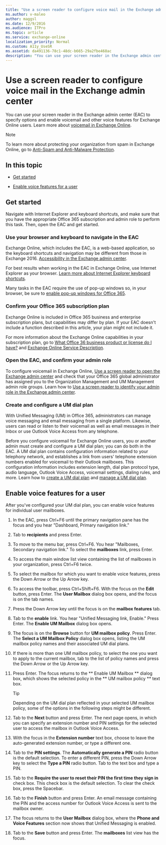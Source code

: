 ```yaml
---
title: "Use a screen reader to configure voice mail in the Exchange admin center"
ms.author: v-maleo
author: maggsl
ms.date: 12/9/2016
ms.audience: ITPro
ms.topic: article
ms.service: exchange-online
localization_priority: Normal
ms.custom: A11y_UseSR
ms.assetid: da491136-78c1-48dc-b665-29a2fbe468ac
description: "You can use your screen reader in the Exchange admin center (EAC) to specify options and enable voicemail and other voice features for Exchange Online users. Learn more about voicemail in Exchange Online."
---
```


# Use a screen reader to configure voice mail in the Exchange admin center

You can use your screen reader in the Exchange admin center (EAC) to specify options and enable voicemail and other voice features for Exchange Online users. Learn more about [voicemail in Exchange Online](https://go.microsoft.com/fwlink/p/?LinkId=798792). 
  
> [!NOTE]
> To learn more about protecting your organization from spam in Exchange Online, go to [Anti-Spam and Anti-Malware Protection](https://technet.microsoft.com/library/07d0f42d-2adc-48bf-b07f-189a560d365b.aspx). 
  
## In this topic

- [Get started](use-screen-reader-to-export-and-review-audit-logs-in-exchange-admin-center.md#BKMK_getstarted)
    
- [Enable voice features for a user](use-screen-reader-to-configure-voice-mail-in-exchange-admin-center.md#BKMK_voicefeatures)
    
## Get started
<a name="BKMK_getstarted"> </a>

Navigate with Internet Explorer and keyboard shortcuts, and make sure that you have the appropriate Office 365 subscription and admin role to perform this task. Then, open the EAC and get started.
  
### Use your browser and keyboard to navigate in the EAC

Exchange Online, which includes the EAC, is a web-based application, so the keyboard shortcuts and navigation may be different from those in Exchange 2016. [Accessibility in the Exchange admin center](accessibility-in-exchange-admin-center.md).
  
For best results when working in the EAC in Exchange Online, use Internet Explorer as your browser. [Learn more about Internet Explorer keyboard shortcuts](https://go.microsoft.com/fwlink/p/?LinkID=787614).
  
Many tasks in the EAC require the use of pop-up windows so, in your browser, be sure to [enable pop-up windows for Office 365](https://go.microsoft.com/fwlink/p/?LinkID=317550).
  
### Confirm your Office 365 subscription plan

Exchange Online is included in Office 365 business and enterprise subscription plans, but capabilities may differ by plan. If your EAC doesn't include a function described in this article, your plan might not include it.
  
For more information about the Exchange Online capabilities in your subscription plan, go to [What Office 36 business product or license do I have?](https://go.microsoft.com/fwlink/p/?LinkID=797552) and [Exchange Online Service Description](https://go.microsoft.com/fwlink/p/?LinkID=797553).
  
### Open the EAC, and confirm your admin role

To configure voicemail in Exchange Online, [Use a screen reader to open the Exchange admin center](use-screen-reader-to-open-exchange-admin-center.md) and check that your Office 365 global administrator has assigned you to the Organization Management and UM Management admin role groups. Learn how to [Use a screen reader to identify your admin role in the Exchange admin center](use-screen-reader-to-identify-admin-role-in-exchange-admin-center.md).
  
### Create and configure a UM dial plan

With Unified Messaging (UM) in Office 365, administrators can manage voice messaging and email messaging from a single platform. Likewise, users can read or listen to their voicemail as well as email messages in their Inbox or use Outlook Voice Access from any telephone.
  
Before you configure voicemail for Exchange Online users, you or another admin must create and configure a UM dial plan; you can do both in the EAC. A UM dial plan contains configuration information related to your telephony network, and establishes a link from users' telephone extension numbers enabled for voicemail to their Outlook mailboxes. This configuration information includes extension length, dial plan protocol type, audio language, Outlook Voice Access, voicemail settings, dialing rules, and more. Learn how to [create a UM dial plan](https://go.microsoft.com/fwlink/p/?LinkId=798793) and [manage a UM dial plan](https://go.microsoft.com/fwlink/p/?LinkId=798794).
  
## Enable voice features for a user
<a name="BKMK_voicefeatures"> </a>

After you've configured your UM dial plan, you can enable voice features for individual user mailboxes.
  
1. In the EAC, press Ctrl+F6 until the primary navigation pane has the focus and you hear "Dashboard, Primary navigation link."
    
2. Tab to **recipients** and press Enter. 
    
3. To move to the menu bar, press Ctrl+F6. You hear "Mailboxes, Secondary navigation link." To select the **mailboxes** link, press Enter. 
    
4. To access the main window list view containing the list of mailboxes in your organization, press Ctrl+F6 twice. 
    
5. To select the mailbox for which you want to enable voice features, press the Down Arrow or the Up Arrow key.
    
6. To access the toolbar, press Ctrl+Shift+F6. With the focus on the **Edit** button, press Enter. The **User Mailbox** dialog box opens, and the focus is on the tab names. 
    
7. Press the Down Arrow key until the focus is on the **mailbox features** tab. 
    
8. Tab to the **enable** link. You hear "Unified Messaging link, Enable." Press Enter. The **Enable UM Mailbox** dialog box opens. 
    
9. The focus is on the **Browse** button for **UM mailbox policy**. Press Enter. The **Select a UM Mailbox Policy** dialog box opens, listing the UM mailbox policy names and their associated UM dial plans. 
    
10. If there is more than one UM mailbox policy, to select the one you want to apply to the current mailbox, tab to the list of policy names and press the Down Arrow or the Up Arrow key. 
    
11. Press Enter. The focus returns to the ** Enable UM Mailbox ** dialog box, which shows the selected policy in the ** UM mailbox policy ** text box. 
    
    > [!TIP]
    > Depending on the UM dial plan reflected in your selected UM mailbox policy, some of the options in the following steps might be different. 
  
12. Tab to the **Next** button and press Enter. The next page opens, in which you can specify an extension number and PIN settings for the selected user to access the mailbox in Outlook Voice Access. 
    
13. With the focus in the **Extension number** text box, choose to leave the auto-generated extension number, or type a different one. 
    
14. Tab to the **PIN settings**. The **Automatically generate a PIN** radio button is the default selection. To enter a different PIN, press the Down Arrow key to select the **Type a PIN** radio button. Tab to the text box and type a PIN. 
    
15. Tab to the **Require the user to reset their PIN the first time they sign in** check box. This check box is the default selection. To clear the check box, press the Spacebar. 
    
16. Tab to the **Finish** button and press Enter. An email message containing the PIN and the access number for Outlook Voice Access is sent to the mailbox owner. 
    
17. The focus returns to the **User Mailbox** dialog box, where the **Phone and Voice Features** section now shows that Unified Messaging is enabled. 
    
18. Tab to the **Save** button and press Enter. The **mailboxes** list view has the focus. 
    


